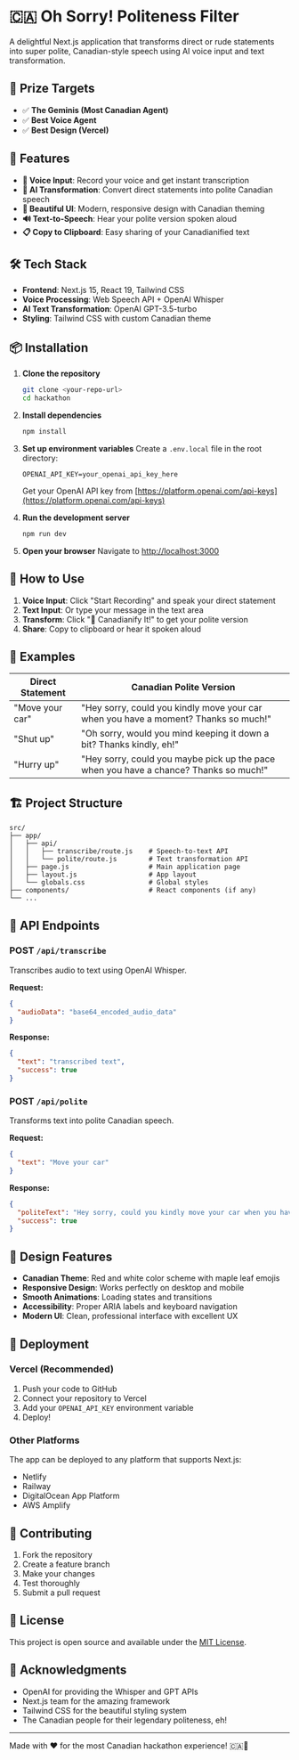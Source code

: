 # 🇨🇦 Oh Sorry! Politeness Filter

A delightful Next.js application that transforms direct or rude statements into super polite, Canadian-style speech using AI voice input and text transformation.

## 🎯 Prize Targets

- ✅ **The Geminis (Most Canadian Agent)**
- ✅ **Best Voice Agent**
- ✅ **Best Design (Vercel)**

## 🚀 Features

- **🎤 Voice Input**: Record your voice and get instant transcription
- **🤖 AI Transformation**: Convert direct statements into polite Canadian speech
- **📱 Beautiful UI**: Modern, responsive design with Canadian theming
- **🔊 Text-to-Speech**: Hear your polite version spoken aloud
- **📋 Copy to Clipboard**: Easy sharing of your Canadianified text

## 🛠️ Tech Stack

- **Frontend**: Next.js 15, React 19, Tailwind CSS
- **Voice Processing**: Web Speech API + OpenAI Whisper
- **AI Text Transformation**: OpenAI GPT-3.5-turbo
- **Styling**: Tailwind CSS with custom Canadian theme

## 📦 Installation

1. **Clone the repository**

   ```bash
   git clone <your-repo-url>
   cd hackathon
   ```

2. **Install dependencies**

   ```bash
   npm install
   ```

3. **Set up environment variables**
   Create a `.env.local` file in the root directory:

   ```env
   OPENAI_API_KEY=your_openai_api_key_here
   ```

   Get your OpenAI API key from [https://platform.openai.com/api-keys](https://platform.openai.com/api-keys)

4. **Run the development server**

   ```bash
   npm run dev
   ```

5. **Open your browser**
   Navigate to [http://localhost:3000](http://localhost:3000)

## 🎤 How to Use

1. **Voice Input**: Click "Start Recording" and speak your direct statement
2. **Text Input**: Or type your message in the text area
3. **Transform**: Click "🍁 Canadianify It!" to get your polite version
4. **Share**: Copy to clipboard or hear it spoken aloud

## 🍁 Examples

| Direct Statement | Canadian Polite Version                                                               |
| ---------------- | ------------------------------------------------------------------------------------- |
| "Move your car"  | "Hey sorry, could you kindly move your car when you have a moment? Thanks so much!"   |
| "Shut up"        | "Oh sorry, would you mind keeping it down a bit? Thanks kindly, eh!"                  |
| "Hurry up"       | "Hey sorry, could you maybe pick up the pace when you have a chance? Thanks so much!" |

## 🏗️ Project Structure

```
src/
├── app/
│   ├── api/
│   │   ├── transcribe/route.js    # Speech-to-text API
│   │   └── polite/route.js        # Text transformation API
│   ├── page.js                    # Main application page
│   ├── layout.js                  # App layout
│   └── globals.css                # Global styles
├── components/                    # React components (if any)
└── ...
```

## 🔧 API Endpoints

### POST `/api/transcribe`

Transcribes audio to text using OpenAI Whisper.

**Request:**

```json
{
  "audioData": "base64_encoded_audio_data"
}
```

**Response:**

```json
{
  "text": "transcribed text",
  "success": true
}
```

### POST `/api/polite`

Transforms text into polite Canadian speech.

**Request:**

```json
{
  "text": "Move your car"
}
```

**Response:**

```json
{
  "politeText": "Hey sorry, could you kindly move your car when you have a moment? Thanks so much!",
  "success": true
}
```

## 🎨 Design Features

- **Canadian Theme**: Red and white color scheme with maple leaf emojis
- **Responsive Design**: Works perfectly on desktop and mobile
- **Smooth Animations**: Loading states and transitions
- **Accessibility**: Proper ARIA labels and keyboard navigation
- **Modern UI**: Clean, professional interface with excellent UX

## 🚀 Deployment

### Vercel (Recommended)

1. Push your code to GitHub
2. Connect your repository to Vercel
3. Add your `OPENAI_API_KEY` environment variable
4. Deploy!

### Other Platforms

The app can be deployed to any platform that supports Next.js:

- Netlify
- Railway
- DigitalOcean App Platform
- AWS Amplify

## 🤝 Contributing

1. Fork the repository
2. Create a feature branch
3. Make your changes
4. Test thoroughly
5. Submit a pull request

## 📄 License

This project is open source and available under the [MIT License](LICENSE).

## 🙏 Acknowledgments

- OpenAI for providing the Whisper and GPT APIs
- Next.js team for the amazing framework
- Tailwind CSS for the beautiful styling system
- The Canadian people for their legendary politeness, eh!

---

Made with ❤️ for the most Canadian hackathon experience! 🇨🇦🍁
